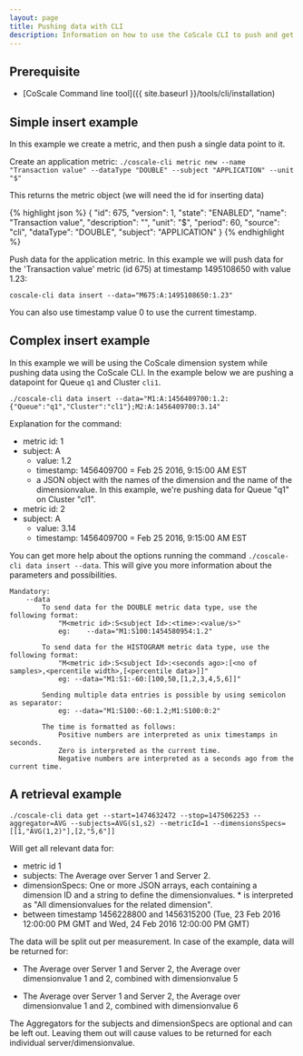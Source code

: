 ```yaml
---
layout: page
title: Pushing data with CLI
description: Information on how to use the CoScale CLI to push and get custom data.
---
```


## Prerequisite
* [CoScale Command line tool]({{ site.baseurl }}/tools/cli/installation)

## Simple insert example

In this example we create a metric, and then push a single data point to it. 

Create an application metric: 
`./coscale-cli metric new --name "Transaction value" --dataType "DOUBLE" --subject "APPLICATION" --unit "$"`

This returns the metric object (we will need the id for inserting data)

{% highlight json %}
{
 "id": 675,
 "version": 1,
 "state": "ENABLED",
 "name": "Transaction value",
 "description": "",
 "unit": "$",
 "period": 60,
 "source": "cli",
 "dataType": "DOUBLE",
 "subject": "APPLICATION"
}
{% endhighlight %}

Push data for the application metric. In this example we will push data for the 'Transaction value' metric (id 675) at timestamp 1495108650 with value 1.23:

`coscale-cli data insert --data="M675:A:1495108650:1.23"`

You can also use timestamp value 0 to use the current timestamp.

## Complex insert example

In this example we will be using the CoScale dimension system while pushing data using the CoScale CLI. In the example below we are pushing a datapoint for Queue `q1` and Cluster `cli1`. 

`./coscale-cli data insert --data="M1:A:1456409700:1.2:{"Queue":"q1","Cluster":"cl1"};M2:A:1456409700:3.14"`

Explanation for the command:

* metric id: 1
* subject: A
    * value: 1.2
    * timestamp: 1456409700 = Feb 25 2016, 9:15:00 AM EST
    * a JSON object with the names of the dimension and the name of the dimensionvalue. In this example, we're pushing data for Queue "q1" on Cluster "cl1".
* metric id: 2
* subject: A
    * value: 3.14
    * timestamp: 1456409700 = Feb 25 2016, 9:15:00 AM EST

You can get more help about the options running the command `./coscale-cli data insert --data`. This will give you more information about the parameters and possibilities.

    Mandatory:
        --data
            To send data for the DOUBLE metric data type, use the following format:
                "M<metric id>:S<subject Id>:<time>:<value/s>"
                eg:    --data="M1:S100:1454580954:1.2"

            To send data for the HISTOGRAM metric data type, use the following format:
                "M<metric id>:S<subject Id>:<seconds ago>:[<no of samples>,<percentile width>,[<percentile data>]]"
                eg: --data="M1:S1:-60:[100,50,[1,2,3,4,5,6]]"

            Sending multiple data entries is possible by using semicolon as separator:
                eg: --data="M1:S100:-60:1.2;M1:S100:0:2"

            The time is formatted as follows:
                Positive numbers are interpreted as unix timestamps in seconds.
                Zero is interpreted as the current time.
                Negative numbers are interpreted as a seconds ago from the current time.

## A retrieval example
`./coscale-cli data get --start=1474632472 --stop=1475062253 --aggregator=AVG --subjects=AVG(s1,s2) --metricId=1 --dimensionsSpecs=[[1,"AVG(1,2)"],[2,"5,6"]]`

Will get all relevant data for:

* metric id 1
* subjects: The Average over Server 1 and Server 2.
* dimensionSpecs: One or more JSON arrays, each containing a dimension ID and a string to define the dimensionvalues. * is interpreted as "All dimensionvalues for the related dimension".
* between timestamp 1456228800 and 1456315200 (Tue, 23 Feb 2016 12:00:00 PM GMT and Wed, 24 Feb 2016 12:00:00 PM GMT)

The data will be split out per measurement. In case of the example, data will be returned for:

* The Average over Server 1 and Server 2, the Average over dimensionvalue 1 and 2, combined with dimensionvalue 5

* The Average over Server 1 and Server 2, the Average over dimensionvalue 1 and 2, combined with dimensionvalue 6

The Aggregators for the subjects and dimensionSpecs are optional and can be left out. Leaving them out will cause values to be returned for each individual server/dimensionvalue.
